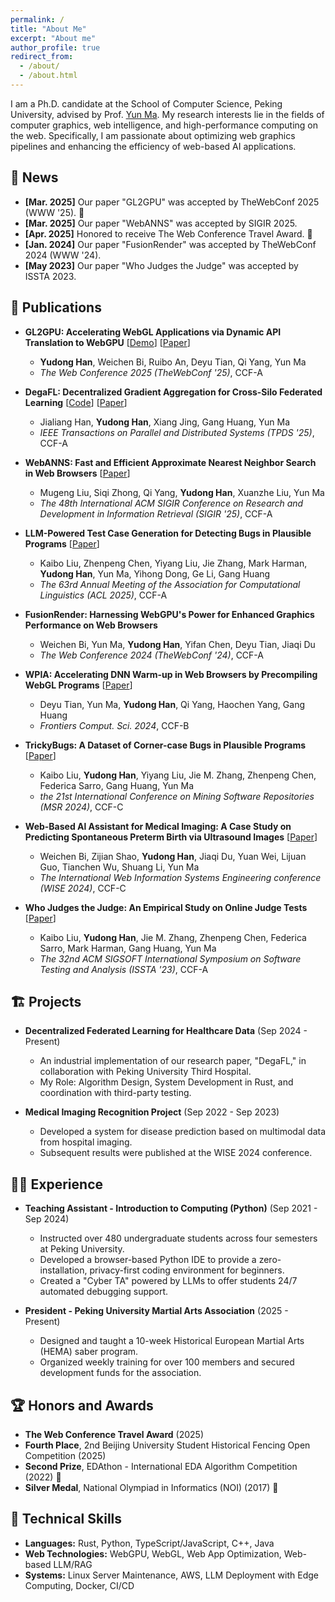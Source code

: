 ```yaml
---
permalink: /
title: "About Me"
excerpt: "About me"
author_profile: true
redirect_from: 
  - /about/
  - /about.html
---
```


I am a Ph.D. candidate at the School of Computer Science, Peking University, advised by Prof. [Yun Ma](https://scholar.google.com/citations?user=1hnJ3TgAAAAJ&hl=en). My research interests lie in the fields of computer graphics, web intelligence, and high-performance computing on the web. Specifically, I am passionate about optimizing web graphics pipelines and enhancing the efficiency of web-based AI applications. 

<h2 id="news">📢 News</h2>

- **[Mar. 2025]** Our paper "GL2GPU" was accepted by TheWebConf 2025 (WWW '25). 🎉
- **[Mar. 2025]** Our paper "WebANNS" was accepted by SIGIR 2025. 
- **[Apr. 2025]** Honored to receive The Web Conference Travel Award. 🏅
- **[Jan. 2024]** Our paper "FusionRender" was accepted by TheWebConf 2024 (WWW '24). 
- **[May 2023]** Our paper "Who Judges the Judge" was accepted by ISSTA 2023. 

<h2 id="publications">📑 Publications</h2>

* **GL2GPU: Accelerating WebGL Applications via Dynamic API Translation to WebGPU** \[[Demo](https://gl2gpu.hanyd.site)] \[[Paper](https://doi.org/10.1145/3696410.3714785)] 
    * **Yudong Han**, Weichen Bi, Ruibo An, Deyu Tian, Qi Yang, Yun Ma 
    * *The Web Conference 2025 (TheWebConf '25)*, CCF-A 

* **DegaFL: Decentralized Gradient Aggregation for Cross-Silo Federated Learning** \[[Code](https://github.com/yudshj/defl-hotstuff)] \[[Paper](https://doi.org/10.1109/TPDS.2024.3501581)] 
    * Jialiang Han, **Yudong Han**, Xiang Jing, Gang Huang, Yun Ma 
    * *IEEE Transactions on Parallel and Distributed Systems (TPDS '25)*, CCF-A 

* **WebANNS: Fast and Efficient Approximate Nearest Neighbor Search in Web Browsers** \[[Paper](https://doi.org/10.1145/3726302.3730115)]
    * Mugeng Liu, Siqi Zhong, Qi Yang, **Yudong Han**, Xuanzhe Liu, Yun Ma 
    * *The 48th International ACM SIGIR Conference on Research and Development in Information Retrieval (SIGIR '25)*, CCF-A

* **LLM-Powered Test Case Generation for Detecting Bugs in Plausible Programs** \[[Paper](https://doi.org/10.1145/3589334.3645395)]
    * Kaibo Liu, Zhenpeng Chen, Yiyang Liu, Jie Zhang, Mark Harman, **Yudong Han**, Yun Ma, Yihong Dong, Ge Li, Gang Huang 
    * *The 63rd Annual Meeting of the Association for Computational Linguistics (ACL 2025)*, CCF-A

* **FusionRender: Harnessing WebGPU's Power for Enhanced Graphics Performance on Web Browsers** 
    * Weichen Bi, Yun Ma, **Yudong Han**, Yifan Chen, Deyu Tian, Jiaqi Du 
    * *The Web Conference 2024 (TheWebConf '24)*, CCF-A

* **WPIA: Accelerating DNN Warm-up in Web Browsers by Precompiling WebGL Programs** \[[Paper](https://doi.org/10.1007/s11704-024-40066-w)]
    * Deyu Tian, Yun Ma, **Yudong Han**, Qi Yang, Haochen Yang, Gang Huang 
    * *Frontiers Comput. Sci. 2024*, CCF-B

* **TrickyBugs: A Dataset of Corner-case Bugs in Plausible Programs** \[[Paper](https://doi.org/10.1145/3643991.3644870)]
    * Kaibo Liu, **Yudong Han**, Yiyang Liu, Jie M. Zhang, Zhenpeng Chen, Federica Sarro, Gang Huang, Yun Ma 
    * *the 21st International Conference on Mining Software Repositories (MSR 2024)*, CCF-C

* **Web-Based Al Assistant for Medical Imaging: A Case Study on Predicting Spontaneous Preterm Birth via Ultrasound Images** \[[Paper](https://doi.org/10.1007/978-981-96-0573-6_22)]
    * Weichen Bi, Zijian Shao, **Yudong Han**, Jiaqi Du, Yuan Wei, Lijuan Guo, Tianchen Wu, Shuang Li, Yun Ma 
    * *The International Web Information Systems Engineering conference (WISE 2024)*, CCF-C

* **Who Judges the Judge: An Empirical Study on Online Judge Tests** \[[Paper](https://doi.org/10.5281/zenodo.7977256)]
    * Kaibo Liu, **Yudong Han**, Jie M. Zhang, Zhenpeng Chen, Federica Sarro, Mark Harman, Gang Huang, Yun Ma 
    * *The 32nd ACM SIGSOFT International Symposium on Software Testing and Analysis (ISSTA '23)*, CCF-A


<h2 id="projects">🏗️ Projects</h2>

* **Decentralized Federated Learning for Healthcare Data** (Sep 2024 - Present) 
    * An industrial implementation of our research paper, "DegaFL," in collaboration with Peking University Third Hospital. 
    * My Role: Algorithm Design, System Development in Rust, and coordination with third-party testing. 

* **Medical Imaging Recognition Project** (Sep 2022 - Sep 2023) 
    * Developed a system for disease prediction based on multimodal data from hospital imaging. 
    * Subsequent results were published at the WISE 2024 conference. 

<h2 id="experience">👨‍🏫 Experience</h2>

* **Teaching Assistant - Introduction to Computing (Python)** (Sep 2021 - Sep 2024) 
    * Instructed over 480 undergraduate students across four semesters at Peking University. 
    * Developed a browser-based Python IDE to provide a zero-installation, privacy-first coding environment for beginners. 
    * Created a "Cyber TA" powered by LLMs to offer students 24/7 automated debugging support. 

* **President - Peking University Martial Arts Association** (2025 - Present) 
    * Designed and taught a 10-week Historical European Martial Arts (HEMA) saber program. 
    * Organized weekly training for over 100 members and secured development funds for the association. 

<h2 id="honors">🏆 Honors and Awards </h2>

* **The Web Conference Travel Award** (2025) 
* **Fourth Place**, 2nd Beijing University Student Historical Fencing Open Competition (2025) 
* **Second Prize**, EDAthon - International EDA Algorithm Competition (2022) 🥈
* **Silver Medal**, National Olympiad in Informatics (NOI) (2017) 🥈

<h2 id="skills">🔧 Technical Skills</h2>

* **Languages:** Rust, Python, TypeScript/JavaScript, C++, Java 
* **Web Technologies:** WebGPU, WebGL, Web App Optimization, Web-based LLM/RAG 
* **Systems:** Linux Server Maintenance, AWS, LLM Deployment with Edge Computing, Docker, CI/CD
